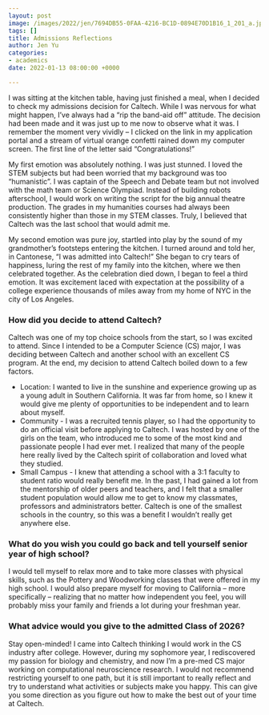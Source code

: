 ```yaml
---
layout: post
image: /images/2022/jen/7694DB55-0FAA-4216-BC1D-0894E70D1B16_1_201_a.jpeg
tags: []
title: Admissions Reflections
author: Jen Yu
categories:
- academics
date: 2022-01-13 08:00:00 +0000

---
```

I was sitting at the kitchen table, having just finished a meal, when I decided to check my admissions decision for Caltech. While I was nervous for what might happen, I’ve always had a “rip the band-aid off” attitude. The decision had been made and it was just up to me now to observe what it was. I remember the moment very vividly – I clicked on the link in my application portal and a stream of virtual orange confetti rained down my computer screen. The first line of the letter said “Congratulations!”

My first emotion was absolutely nothing. I was just stunned. I loved the STEM subjects but had been worried that my background was too “humanistic”. I was captain of the Speech and Debate team but not involved with the math team or Science Olympiad. Instead of building robots afterschool, I would work on writing the script for the big annual theatre production. The grades in my humanities courses had always been consistently higher than those in my STEM classes. Truly, I believed that Caltech was the last school that would admit me.

My second emotion was pure joy, startled into play by the sound of my grandmother’s footsteps entering the kitchen. I turned around and told her, in Cantonese, “I was admitted into Caltech!” She began to cry tears of happiness, luring the rest of my family into the kitchen, where we then celebrated together. As the celebration died down, I began to feel a third emotion. It was excitement laced with expectation at the possibility of a college experience thousands of miles away from my home of NYC in the city of Los Angeles.

### **How did you decide to attend Caltech?**

Caltech was one of my top choice schools from the start, so I was excited to attend. Since I intended to be a Computer Science (CS) major, I was deciding between Caltech and another school with an excellent CS program. At the end, my decision to attend Caltech boiled down to a few factors.

* Location: I wanted to live in the sunshine and experience growing up as a young adult in Southern California. It was far from home, so I knew it would give me plenty of opportunities to be independent and to learn about myself.
* Community - I was a recruited tennis player, so I had the opportunity to do an official visit before applying to Caltech. I was hosted by one of the girls on the team, who introduced me to some of the most kind and passionate people I had ever met. I realized that many of the people here really lived by the Caltech spirit of collaboration and loved what they studied.
* Small Campus - I knew that attending a school with a 3:1 faculty to student ratio would really benefit me. In the past, I had gained a lot from the mentorship of older peers and teachers, and I felt that a smaller student population would allow me to get to know my classmates, professors and administrators better. Caltech is one of the smallest schools in the country, so this was a benefit I wouldn’t really get anywhere else.

### **What do you wish you could go back and tell yourself senior year of high school?**

I would tell myself to relax more and to take more classes with physical skills, such as the Pottery and Woodworking classes that were offered in my high school. I would also prepare myself for moving to California – more specifically – realizing that no matter how independent you feel, you will probably miss your family and friends a lot during your freshman year.

### **What advice would you give to the admitted Class of 2026?**

Stay open-minded! I came into Caltech thinking I would work in the CS industry after college. However, during my sophomore year, I rediscovered my passion for biology and chemistry, and now I’m a pre-med CS major working on computational neuroscience research. I would not recommend restricting yourself to one path, but it is still important to really reflect and try to understand what activities or subjects make you happy. This can give you some direction as you figure out how to make the best out of your time at Caltech.
